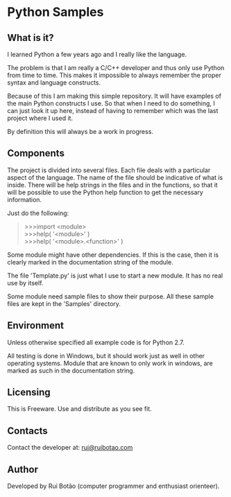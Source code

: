 # Python Samples #

## What is it? ##
I learned Python a few years ago and I really like the language.

The problem is that I am really a C/C++ developer and thus only use Python from time to time. This makes it impossible to always remember the proper syntax and language constructs.

Because of this I am making this simple repository. It will have examples of the main Python constructs I use. So that when I need to do something, I can just look it up here, instead of having to remember which was the last project where I used it.

By definition this will always be a work in progress.

## Components ##
The project is divided into several files. Each file deals with a particular aspect of the language. The name of the file should be indicative of what is inside. There will be help strings in the files and in the functions, so that it will be possible to use the Python help function to get the necessary information.

Just do the following:
>\>\>\>import &lt;module>  
>\>\>\>help( '&lt;module>' )  
>\>\>\>help( '&lt;module>.&lt;function>' )

Some module might have other dependencies. If this is the case, then it is clearly marked in the documentation string of the module.

The file 'Template.py' is just what I use to start a new module. It has no real use by itself.

Some module need sample files to show their purpose. All these sample files are kept in the 'Samples' directory.

## Environment ##
Unless otherwise specified all example code is for Python 2.7.

All testing is done in Windows, but it should work just as well in other operating systems. Module that are known to only work in windows, are marked as such in the documentation string.

## Licensing ##
This is Freeware.
Use and distribute as you see fit.

## Contacts ##
Contact the developer at: [rui@ruibotao.com](mailto:rui@ruibotao.com "Rui")

## Author ##
Developed by Rui Botão (computer programmer and enthusiast orienteer).

